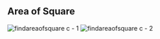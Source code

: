 ## Area of Square
![findareaofsquare c - 1](https://user-images.githubusercontent.com/82011491/196619202-ac0fd7f7-06d2-4d4c-86b5-a8963e351af8.png)
![findareaofsquare c - 2](https://user-images.githubusercontent.com/82011491/196619249-5aff6ce5-0a5c-41c9-bc7a-8afa09ff8930.png)
